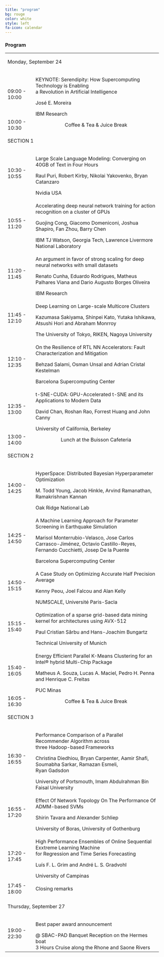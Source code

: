 ```yaml
---
title: "program"
bg: rouge
color: white
style: left
fa-icon: calendar
---
```


<h3 id="papers">Program</h3>

<table id="xxtable">
<tr id="xxtr"><td id="xxtd" colspan="2"><p id="xxhead1">Monday, September 24</p></td></tr>

<tr id="xxtr"><td id="xxtd">09:00 - 10:00 </td><td id="xxtd"> <p id="xxbold">KEYNOTE: Serendipity: How Supercomputing Technology is Enabling<br/>a Revolution in Artificial Intelligence</p><p id="xxit">José E. Moreira</p>IBM Research</td></tr>

<tr id="xxtr"><td id="xxtd">10:00 - 10:30 </td><td id="xxtd"><center> Coffee & Tea & Juice Break</center></td></tr>

<tr id="xxtr"><td id="xxtd" colspan="2"><p id="xxhead2">SECTION 1</p></td></tr>
<tr id="xxtr"><td id="xxtd">10:30 - 10:55 </td><td id="xxtd"> <p id="xxbold">Large Scale Language Modeling: Converging on 40GB of Text in Four Hours</p><p id="xxit">Raul Puri, Robert Kirby, Nikolai Yakovenko, Bryan Catanzaro</p>Nvidia USA</td></tr>
<tr id="xxtr"><td id="xxtd">10:55 - 11:20 </td><td id="xxtd"> <p id="xxbold">Accelerating deep neural network training for action recognition on a cluster of GPUs</p><p id="xxit">Guojing Cong, Giacomo Domeniconi, Joshua Shapiro, Fan Zhou, Barry Chen</p>IBM TJ Watson, Georgia Tech, Lawrence Livermore National Laboratory</td></tr>
<tr id="xxtr"><td id="xxtd">11:20 - 11:45 </td><td id="xxtd"> <p id="xxbold">An argument in favor of strong scaling for deep neural networks with small datasets</p><p id="xxit">Renato Cunha, Eduardo Rodrigues, Matheus Palhares Viana and Dario Augusto Borges Oliveira</p>IBM Research</td></tr>
<tr id="xxtr"><td id="xxtd">11:45 - 12:10 </td><td id="xxtd"> <p id="xxbold">Deep Learning on Large-scale Multicore Clusters</p><p id="xxit">Kazumasa Sakiyama, Shinpei Kato, Yutaka Ishikawa, Atsushi Hori and Abraham Monrroy</p>The University of Tokyo, RIKEN, Nagoya University</td></tr>
<tr id="xxtr"><td id="xxtd">12:10 - 12:35 </td><td id="xxtd"> <p id="xxbold">On the Resilience of RTL NN Accelerators: Fault Characterization and Mitigation</p><p id="xxit">Behzad Salami, Osman Unsal and Adrian Cristal Kestelman</p>Barcelona Supercomputing Center</td></tr>
<tr id="xxtr"><td id="xxtd">12:35 - 13:00 </td><td id="xxtd"> <p id="xxbold">t-SNE-CUDA: GPU-Accelerated t-SNE and its Applications to Modern Data</p><p id="xxit">David Chan, Roshan Rao, Forrest Huang and John Canny</p>University of California, Berkeley</td></tr>

<tr id="xxtr"><td id="xxtd">13:00 - 14:00 </td><td id="xxtd"><center> Lunch at the Buisson Cafeteria</center></td></tr>

<tr id="xxtr"><td id="xxtd" colspan="2"><p id="xxhead2">SECTION 2</p></td></tr>
<tr id="xxtr"><td id="xxtd">14:00 - 14:25 </td><td id="xxtd"> <p id="xxbold">HyperSpace: Distributed Bayesian Hyperparameter Optimization</p><p id="xxit">M. Todd Young, Jacob Hinkle, Arvind Ramanathan, Ramakrishnan Kannan</p>Oak Ridge National Lab</td></tr>
<tr id="xxtr"><td id="xxtd">14:25 - 14:50 </td><td id="xxtd"> <p id="xxbold">A Machine Learning Approach for Parameter Screening in Earthquake Simulation</p><p id="xxit">Marisol Monterrubio-Velasco, Jose Carlos Carrasco-Jiménez, Octavio Castillo-Reyes,<br/>Fernando Cucchietti, Josep De la Puente</p>Barcelona Supercomputing Center</td></tr>
<tr id="xxtr"><td id="xxtd">14:50 - 15:15 </td><td id="xxtd"> <p id="xxbold">A Case Study on Optimizing Accurate Half Precision Average</p><p id="xxit">Kenny Peou, Joel Falcou and Alan Kelly</p>NUMSCALE, Université Paris-Sacla</td></tr>
<tr id="xxtr"><td id="xxtd">15:15 - 15:40 </td><td id="xxtd"> <p id="xxbold">Optimization of a sparse grid-based data mining kernel for architectures using AVX-512</p><p id="xxit">Paul Cristian Sârbu and Hans-Joachim Bungartz</p>Technical University of Munich</td></tr>
<tr id="xxtr"><td id="xxtd">15:40 - 16:05 </td><td id="xxtd"> <p id="xxbold">Energy Efficient Parallel K-Means Clustering for an Intel® hybrid Multi-Chip Package</p><p id="xxit">Matheus A. Souza, Lucas A. Maciel, Pedro H. Penna and Henrique C. Freitas</p>PUC Minas</td></tr>

<tr id="xxtr"><td id="xxtd">16:05 - 16:30 </td><td id="xxtd"><center> Coffee & Tea & Juice Break</center></td></tr>

<tr id="xxtr"><td id="xxtd" colspan="2"><p id="xxhead2">SECTION 3 </p></td></tr>
<tr id="xxtr"><td id="xxtd">16:30 - 16:55 </td><td id="xxtd"> <p id="xxbold">Performance Comparison of a Parallel Recommender Algorithm across<br/>three Hadoop-based Frameworks</p><p id="xxit">Christina Diedhiou, Bryan Carpenter, Aamir Shafi, Soumabha Sarkar, Ramazan Esmeli,<br/>Ryan Gadsdon</p>University of Portsmouth, Imam Abdulrahman Bin Faisal University</td></tr>
<tr id="xxtr"><td id="xxtd">16:55 - 17:20 </td><td id="xxtd"> <p id="xxbold">Effect Of Network Topology On The Performance Of ADMM-based SVMs</p><p id="xxit">Shirin Tavara and Alexander Schliep</p>University of Boras, University of Gothenburg</td></tr>
<tr id="xxtr"><td id="xxtd">17:20 - 17:45 </td><td id="xxtd"> <p id="xxbold">High Performance Ensembles of Online Sequential Exxtreme Learning Machine<br/>for Regression and Time Series Forecasting</p><p id="xxit">Luís F. L. Grim and André L. S. Gradvohl</p>University of Campinas</td></tr>

<tr id="xxtr"><td id="xxtd">17:45 - 18:00 </td><td id="xxtd"><p id="xxbold">Closing remarks</p></td></tr>

<tr id="xxtr"><td id="xxtd" colspan="2"><p id="xxhead1">Thursday, September 27</p></td></tr>

<tr id="xxtr"><td id="xxtd">19:00 - 22:30 </td><td id="xxtd"> <p id="xxbold">Best paper award announcement</p> @ SBAC-PAD Banquet Reception on the Hermes boat <br/>3 Hours Cruise along the Rhone and Saone Rivers</td></tr>

</table>

